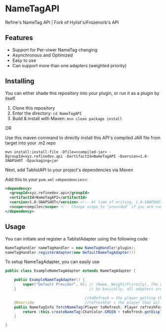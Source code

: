 # NameTagAPI
Refine's NameTag API | Fork of Hylist's/Frozenorb's API

## Features
- Support for Per-viwer NameTag changing
- Asynchronous and Optimized
- Easy to use
- Can support more than one adapters (weighted priority)

## Installing
You can either shade this repository into your plugin, or run it as a plugin by itself.

1. Clone this repository
2. Enter the directory: `cd NameTagAPI`
3. Build & install with Maven: `mvn clean package install`

OR

Use this maven command to directly install this API's compiled JAR file from target into your .m2 repo

```
mvn install:install-file -Dfile=<compiled-jar> -DgroupId=xyz.refinedev.api -DartifactId=NameTagAPI -Dversion=1.0-SNAPSHOT -Dpackaging=jar
```

Next, add TablistAPI to your project's dependencies via Maven

Add this to your `pom.xml` `<dependencies>`:
```xml
<dependency>
  <groupId>xyz.refinedev.api</groupId>
  <artifactId>NameTagAPI</artifactId>
  <version>1.0-SNAPSHOT</version> <!-- At time of writing, 1.0-SNAPSHOT is latest version.  See the pom.xml for the latest version -->
  <scope>compile</scope> <!-- Change scope to 'provided' if you are running the api as a plugin rather than shading it -->
</dependency>
```

## Usage

You can initiate and register a TablistAdapter using the following code
```java
NameTagHandler nameTagHandler = new NameTagHandler(plugin);
nameTagHandler.registerAdapter(new DefaultNameTagAdapter())
```

To setup NameTagAdapter, you can easily use
```java
public class ExampleNameTagAdapter extends NameTagAdapter {

    public ExampleNameTagAdapter() {
        super("Default Provider", 0); // (Name, Weight/Priroity), the name tag is updated of each update in sequence of the priority
    }                                 // So basically, all adapters are utilized to be update the player's nametag, but in sequence of their weights

                                    //toRefresh = the player getting their nameTag Refreshed (Target)
    @Override                       //refreshFor = the player that will be receiving the update (Viewer)
    public NameTagInfo fetchNameTag(Player toRefresh, Player refreshFor) {
        return (this.createNameTag(ChatColor.GREEN + toRefresh.getDisplayName(), "")); //this#createNameTag is a method called from the super class
    }                                                                                  //Meanwhile, it accepts arguments for (Prefix, Suffix)

}
```
